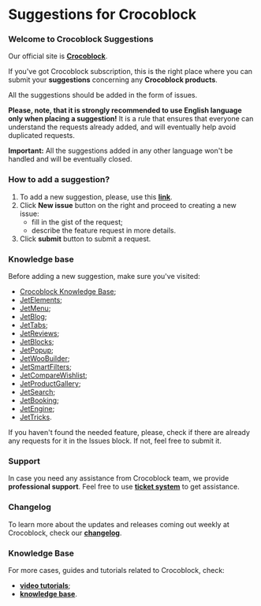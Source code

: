 # Suggestions for Crocoblock

<h3>Welcome to Crocoblock Suggestions</h3>

Our official site is <strong><a href="https://crocoblock.com/" rel="nofollow">Crocoblock</a></strong>.

If you've got Crocoblock subscription, this is the right place where you can submit your <strong>suggestions</strong> concerning any <strong>Crocoblock products</strong>. 

All the suggestions should be added in the form of issues.

<strong>Please, note, that it is strongly recommended to use English language only when placing a suggestion!</strong> 
It is a rule that ensures that everyone can understand the requests already added, and will eventually help avoid duplicated requests.

<strong>Important:</strong> All the suggestions added in any other language won't be handled and will be eventually closed. 

<h3>How to add a suggestion?</h3>

<ol>
<li>To add a new suggestion, please, use this <strong><a href="https://github.com/CrocoBlock/suggestions/issues " rel="nofollow">link</a></strong>.</li>
  <li>Click <strong>New issue</strong> button on the right and proceed to creating a new issue:
    <ul>
      <li>fill in the gist of the request;</li>
      <li>describe the feature request in more details.</li></ul></li>
      <li>Click <strong>submit</strong> button to submit a request.</li>
   </ol>

<h3>Knowledge base</h3>

Before adding a new suggestion, make sure you've visited:
<ul>
<li><a href="https://crocoblock.com/knowledge-base/" rel="nofollow">Crocoblock Knowledge Base</a>;</li>
<li><a href="https://crocoblock.com/knowledge-base/article-category/jet-elements/" rel="nofollow">JetElements</a>;</li>
<li><a href="https://crocoblock.com/knowledge-base/article-category/jet-menu/" rel="nofollow">JetMenu</a>;</li>
<li><a href="https://crocoblock.com/knowledge-base/article-category/jet-blog/" rel="nofollow">JetBlog</a>;</li>
<li><a href="https://crocoblock.com/knowledge-base/article-category/jet-tabs/">JetTabs</a>;</li>
<li><a href="https://crocoblock.com/knowledge-base/article-category/jetreviews/">JetReviews</a>;</li>
<li><a href="https://crocoblock.com/knowledge-base/article-category/jetblocks/" rel="nofollow">JetBlocks</a>;</li>
<li><a href="https://crocoblock.com/knowledge-base/article-category/jet-popup/" rel="nofollow">JetPopup</a>;</li>
<li><a href="https://crocoblock.com/knowledge-base/article-category/jetwoobuilder/">JetWooBuilder</a>;</li>
<li><a href="https://crocoblock.com/knowledge-base/article-category/jetsmartfilters/" rel="nofollow">JetSmartFilters</a>;</li>
<li><a href="https://crocoblock.com/knowledge-base/article-category/jetcomparewishlist/">JetCompareWishlist</a>;</li>
<li><a href="https://crocoblock.com/knowledge-base/article-category/jetproductgallery/">JetProductGallery</a>;</li>
<li><a href="https://crocoblock.com/knowledge-base/article-category/jet-search/">JetSearch</a>;</li>
  <li><a href="https://crocoblock.com/knowledge-base/article-category/jetbooking/">JetBooking</a>;</li>
  <li><a href="https://crocoblock.com/knowledge-base/article-category/jet-engine/" rel="nofollow">JetEngine</a>;</li>
<li><a href="https://crocoblock.com/knowledge-base/article-category/jettricks/" rel="nofollow">JetTricks</a>.</li>
</ul>
<p>If you haven't found the needed feature, please, check if there are already any requests for it in the Issues block. If not, feel free to submit it. </p>

<h3>Support</h3>

<p>In case you need any assistance from Crocoblock team, we provide <strong>professional support</strong>. Feel free to use <strong><a href="https://support.crocoblock.com" rel="nofollow">ticket system</a></strong> to get assistance.</p>

<h3>Changelog</h3>

To learn more about the updates and releases coming out weekly at Crocoblock, check our <strong><a href="https://crocoblock.com/changelog/" rel="nofollow">changelog</a></strong>.

<h3>Knowledge Base</h3>

For more cases, guides and tutorials related to Crocoblock, check:

<ul>
  <li><strong><a href="https://www.youtube.com/channel/UClbIlkP6078-DapTSPwYy7Q" rel="nofollow">video tutorials</a></strong>;</li>
  <li><strong><a href="https://crocoblock.com/knowledge-base/" rel="nofollow">knowledge base</a></strong>.</li>
 </ul>









